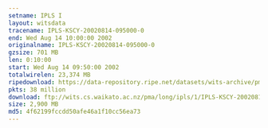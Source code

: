 ```yaml
---
setname: IPLS I
layout: witsdata
tracename: IPLS-KSCY-20020814-095000-0
end: Wed Aug 14 10:00:00 2002
originalname: IPLS-KSCY-20020814-095000-0
gzsize: 701 MB
len: 0:10:00
start: Wed Aug 14 09:50:00 2002
totalwirelen: 23,374 MB
ripedownload: https://data-repository.ripe.net/datasets/wits-archive/pma/long/ipls/1/IPLS-KSCY-20020814-095000-0.gz
pkts: 38 million
download: ftp://wits.cs.waikato.ac.nz/pma/long/ipls/1/IPLS-KSCY-20020814-095000-0.gz
size: 2,900 MB
md5: 4f62199fccdd50afe46a1f10cc56ea73
---
```

